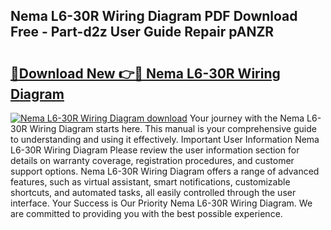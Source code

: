 ## Nema L6-30R Wiring Diagram PDF Download Free - Part-d2z User Guide Repair pANZR

# <h2><a href="http://dfu66w.blite.top/?on=Nema+L6-30R+Wiring+Diagram">🔗Download New 👉🔴 Nema L6-30R Wiring Diagram</a></h2>

[![Nema L6-30R Wiring Diagram download](https://i.imgur.com/lujVjoI.png)](http://dfu66w.blite.top/?on=Nema+L6-30R+Wiring+Diagram)
Your journey with the Nema L6-30R Wiring Diagram starts here. This manual is your comprehensive guide to understanding and using it effectively. Important User Information Nema L6-30R Wiring Diagram Please review the user information section for details on warranty coverage, registration procedures, and customer support options. Nema L6-30R Wiring Diagram offers a range of advanced features, such as virtual assistant, smart notifications, customizable shortcuts, and automated tasks, all easily controlled through the user interface. Your Success is Our Priority Nema L6-30R Wiring Diagram. We are committed to providing you with the best possible experience.
